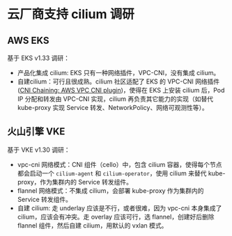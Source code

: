 # 云厂商支持 cilium 调研

## AWS EKS

基于 EKS v1.33 调研：
- 产品化集成 cilium: EKS 只有一种网络插件，VPC-CNI，没有集成 cilium。
- 自建cilium：可行且很成熟。cilium 社区适配了 EKS 的 VPC-CNI 网络插件([CNI Chaining: AWS VPC CNI plugin](https://docs.cilium.io/en/stable/installation/cni-chaining-aws-cni/))，使得在 EKS 上安装 cilium 后，Pod IP 分配和转发由 VPC-CNI 实现，cilium 再负责其它能力的实现（如替代 kube-proxy 实现 Service 转发、NetworkPolicy、网络可观测性等）。

## 火山引擎 VKE

基于 VKE v1.30 调研：
- vpc-cni 网络模式：CNI 组件（cello）中，包含 cilium 容器，使得每个节点都会启动一个 `cilium-agent` 和 `cilium-operator`，使用 cilium 来替代 kube-proxy，作为集群内的 Service 转发组件。
- flannel 网络模式：不集成 cilium，会部署 kube-proxy 作为集群内的 Service 转发组件。
- 自建 cilium: 走 underlay 应该是不行，或者很难，因为 vpc-cni 本身集成了 cilium，应该会有冲突。走 overlay 应该可行，选 flannel，创建好后删除 flannel 组件，然后自建 cilium，用默认的 vxlan 模式。
